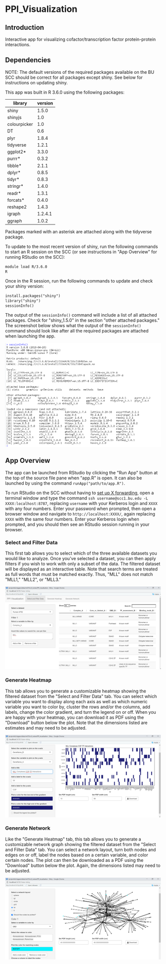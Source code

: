 # PPI_Visualization

## Introduction

Interactive app for visualizing cofactor/transcription factor protein-protein interactions.

## Dependencies

NOTE: The default versions of the required packages available on the BU SCC should be correct for all packages except shiny. See below for instructions on updating shiny.

This app was built in R 3.6.0 using the following packages:

|    library   | version |
|--------------|---------|
|     shiny    |  1.5.0  |
|    shinyjs   |   1.0   |
| colourpicker |   1.0   |
|      DT      |   0.6   |
|     plyr     |  1.8.4  |
|   tidyverse  |  1.2.1  |
|   ggplot2*   |  3.3.0  |
|    purrr*    |  0.3.2  |
|    tibble*   |  2.1.1  |
|    dplyr*    |  0.8.5  |
|    tidyr*    |  0.8.3  |
|   stringr*   |  1.4.0  |
|    readr*    |  1.3.1  |
|   forcats*   |  0.4.0  |
|   reshape2   |  1.4.3  |
|    igraph    | 1.2.4.1 |
|    ggraph    |  1.0.2  |

Packages marked with an asterisk are attached along with the tidyverse package.

To update to the most recent version of shiny, run the following commands to start an R session on the SCC (or see instructions in "App Overview" for running RStudio on the SCC):

```
module load R/3.6.0
R
```

Once in the R session, run the following commands to update and check your shiny version:

```
install.packages("shiny")
library("shiny")
sessionInfo()
```

The output of the `sessionInfo()` command will include a list of all attached packages. Check for "shiny_1.5.0" in the section "other attached packages." The screenshot below shows what the output of the `sessionInfo()` command should look like after all the required packages are attached when launching the app.

![output of sessionInfo() command after running app](screenshots/session_info.png)

## App Overview

The app can be launched from RStudio by clicking the "Run App" button at the top of the source file pane when "app.R" is open. It can also be launched by using the command `runApp("path/to/app.R")`.

To run RStudio on the SCC without having to [set up X forwarding](http://www.bu.edu/tech/support/research/system-usage/getting-started/x-forwarding/), open a terminal window and type the command `ssh username@scc1.bu.edu -L XXXX:localhost:8787`, replacing `username` with your Kerberos login and `XXXX` with any four numbers. Enter your password when prompted, then open a browser window and navigate to `http://localhost:XXXX/`, again replacing `XXXX` with the same four numbers. Enter your Kerberos login when prompted, and you should then see an RStudio session running in your browser.

### Select and Filter Data

This first tab allows you to select which of the three available datasets you would like to analyze. Once you've selected a dataset, you can then apply filters if you wish to work with only a subset of the data. The filtered dataset will be displayed as an interactive table. Note that search terms are treated as full words that must be matched exactly. Thus, "MLL" does not match "MLL1," "MLL2", or "MLL3."

![select and filter tab](screenshots/select_filter.png)

### Generate Heatmap

This tab allows you to generate a customizable heatmap showing the filtered dataset from the "Select and Filter Data" tab. You can select which variable you want to display along each axis as well as which numeric variable you want to color by, cluster the rows and/or the columns, add labels, change the color gradient, and turn the legend on or off. When you are happy with your heatmap, you can download it as PDF using the "Download" button below the plot. Note that the dimensions listed are estimates and may need to be adjusted.

![heatmap tab](screenshots/heatmap.png)

### Generate Network

Like the "Generate Heatmap" tab, this tab allows you to generate a customizable network graph showing the filtered dataset from the "Select and Filter Data" tab. You can select a network layout, turn both nodes and edges on or off, label the nodes based on a certain variable, and color certain nodes. The plot can then be downloaded as a PDF using the "Download" button below the plot. Again, the dimensions listed may need to be adjusted.

![network tab](screenshots/network.png)

